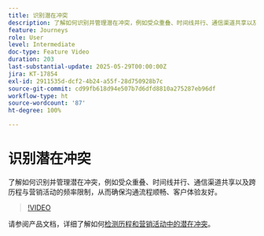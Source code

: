 ```yaml
---
title: 识别潜在冲突
description: 了解如何识别并管理潜在冲突，例如受众重叠、时间线并行、通信渠道共享以及跨历程与营销活动的频率限制，从而确保沟通流程顺畅、客户体验友好。
feature: Journeys
role: User
level: Intermediate
doc-type: Feature Video
duration: 203
last-substantial-update: 2025-05-29T00:00:00Z
jira: KT-17854
exl-id: 2911535d-dcf2-4b24-a55f-28d750928b7c
source-git-commit: cd99fb618d94e507b7d6dfd8810a275287eb96df
workflow-type: ht
source-wordcount: '87'
ht-degree: 100%

---
```


# 识别潜在冲突

了解如何识别并管理潜在冲突，例如受众重叠、时间线并行、通信渠道共享以及跨历程与营销活动的频率限制，从而确保沟通流程顺畅、客户体验友好。

>[!VIDEO](https://video.tv.adobe.com/v/3435528/?learn=on&enablevpops)

请参阅产品文档，详细了解如何[检测历程和营销活动中的潜在冲突](https://experienceleague.adobe.com/zh-hans/docs/journey-optimizer/using/conflict-prioritization/conflicts)。
